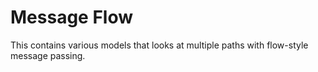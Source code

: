 # Message Flow

This contains various models that looks at multiple paths with flow-style message passing.

